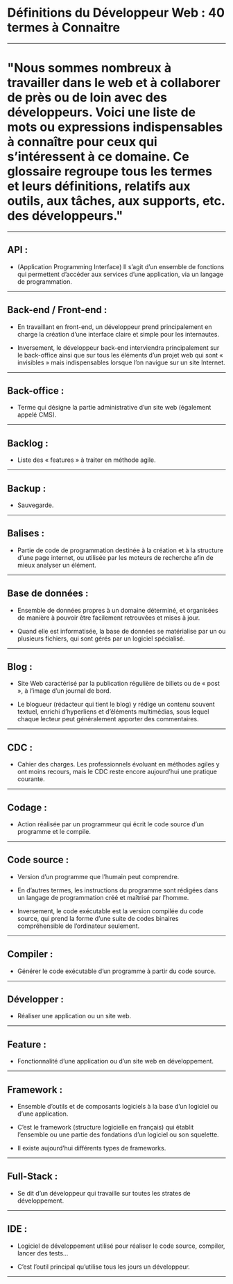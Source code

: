 # **Définitions du Développeur Web : 40 termes à Connaitre**
---

# "Nous sommes nombreux à travailler dans le web et à collaborer de près ou de loin avec des développeurs. Voici une liste de mots ou expressions indispensables à connaître pour ceux qui s’intéressent à ce domaine. Ce glossaire regroupe tous les termes et leurs définitions, relatifs aux outils, aux tâches, aux supports, etc. des développeurs."
---

## **API :** 

- (Application Programming Interface) Il s’agit d’un ensemble de fonctions qui permettent d’accéder aux services d’une application, via un langage de programmation.

---

## **Back-end / Front-end :** 

- En travaillant en front-end, un développeur prend principalement en charge la création d’une interface claire et simple pour les internautes. 

- Inversement, le développeur back-end interviendra principalement sur le back-office ainsi que sur tous les éléments d’un projet web qui sont « invisibles » mais indispensables lorsque l’on navigue sur un site Internet.

---

## **Back-office :** 

- Terme qui désigne la partie administrative d’un site web (également appelé CMS).

---

## **Backlog :** 

- Liste des « features » à traiter en méthode agile.

---

## **Backup :** 

- Sauvegarde.

---

## **Balises :** 

- Partie de code de programmation destinée à la création et à la structure d’une page internet, ou utilisée par les moteurs de recherche afin de mieux analyser un élément.

---

## **Base de données :** 

- Ensemble de données propres à un domaine déterminé, et organisées de manière à pouvoir être facilement retrouvées et mises à jour. 

- Quand elle est informatisée, la base de données se matérialise par un ou plusieurs fichiers, qui sont gérés par un logiciel spécialisé.

---

## **Blog :** 

- Site Web caractérisé par la publication régulière de billets ou de « post », à l’image d’un journal de bord. 

- Le blogueur (rédacteur qui tient le blog) y rédige un contenu souvent textuel, enrichi d’hyperliens et d’éléments multimédias, sous lequel chaque lecteur peut généralement apporter des commentaires.

---

## **CDC :** 

- Cahier des charges. Les professionnels évoluant en méthodes agiles y ont moins recours, mais le CDC reste encore aujourd’hui une pratique courante.

---

## **Codage :** 

- Action réalisée par un programmeur qui écrit le code source d’un programme et le compile.

---

## **Code source :** 

- Version d’un programme que l’humain peut comprendre. 

- En d’autres termes, les instructions du programme sont rédigées dans un langage de programmation créé et maîtrisé par l’homme. 

- Inversement, le code exécutable est la version compilée du code source, qui prend la forme d’une suite de codes binaires compréhensible de l’ordinateur seulement.

---

## **Compiler :** 

- Générer le code exécutable d’un programme à partir du code source.

---

## **Développer :** 

- Réaliser une application ou un site web.

---

## **Feature :** 

- Fonctionnalité d’une application ou d’un site web en développement.

---

## **Framework :** 

- Ensemble d’outils et de composants logiciels à la base d’un logiciel ou d’une application. 

- C’est le framework (structure logicielle en français) qui établit l’ensemble ou une partie des fondations d’un logiciel ou son squelette. 

- Il existe aujourd’hui différents types de frameworks.

---

## **Full-Stack :**

- Se dit d’un développeur qui travaille sur toutes les strates de développement.

---

## **IDE :** 

- Logiciel de développement utilisé pour réaliser le code source, compiler, lancer des tests… 

- C’est l’outil principal qu’utilise tous les jours un développeur.

---